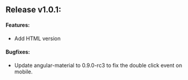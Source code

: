 ## Release v1.0.1:

#### Features:

 - Add HTML version

#### Bugfixes:

 - Update angular-material to 0.9.0-rc3 to fix the double click event on mobile.
